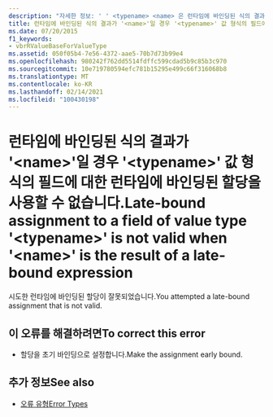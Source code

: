 ```yaml
---
description: "자세한 정보: ' ' <typename> <name> 은 런타임에 바인딩된 식의 결과일 때 ' ' 값 형식의 필드에 대 한 런타임에 바인딩된 할당을 사용할 수 없습니다."
title: 런타임에 바인딩된 식의 결과가 '<name>'일 경우 '<typename>' 값 형식의 필드에 대한 런타임에 바인딩된 할당을 사용할 수 없습니다.
ms.date: 07/20/2015
f1_keywords:
- vbrRValueBaseForValueType
ms.assetid: 050f05b4-7e56-4372-aae5-70b7d73b99e4
ms.openlocfilehash: 980242f762dd5514fdffc599cdad5b9c85b3c970
ms.sourcegitcommit: 10e719780594efc781b15295e499c66f316068b8
ms.translationtype: MT
ms.contentlocale: ko-KR
ms.lasthandoff: 02/14/2021
ms.locfileid: "100430198"
---
```

# <a name="late-bound-assignment-to-a-field-of-value-type-typename-is-not-valid-when-name-is-the-result-of-a-late-bound-expression"></a><span data-ttu-id="6a151-103">런타임에 바인딩된 식의 결과가 '\<name>'일 경우 '\<typename>' 값 형식의 필드에 대한 런타임에 바인딩된 할당을 사용할 수 없습니다.</span><span class="sxs-lookup"><span data-stu-id="6a151-103">Late-bound assignment to a field of value type '\<typename>' is not valid when '\<name>' is the result of a late-bound expression</span></span>

<span data-ttu-id="6a151-104">시도한 런타임에 바인딩된 할당이 잘못되었습니다.</span><span class="sxs-lookup"><span data-stu-id="6a151-104">You attempted a late-bound assignment that is not valid.</span></span>  
  
## <a name="to-correct-this-error"></a><span data-ttu-id="6a151-105">이 오류를 해결하려면</span><span class="sxs-lookup"><span data-stu-id="6a151-105">To correct this error</span></span>  
  
- <span data-ttu-id="6a151-106">할당을 초기 바인딩으로 설정합니다.</span><span class="sxs-lookup"><span data-stu-id="6a151-106">Make the assignment early bound.</span></span>  
  
## <a name="see-also"></a><span data-ttu-id="6a151-107">추가 정보</span><span class="sxs-lookup"><span data-stu-id="6a151-107">See also</span></span>

- [<span data-ttu-id="6a151-108">오류 유형</span><span class="sxs-lookup"><span data-stu-id="6a151-108">Error Types</span></span>](../programming-guide/language-features/error-types.md)
